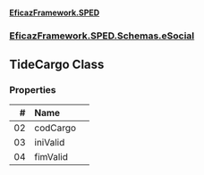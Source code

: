 #### [EficazFramework.SPED](EficazFrameworkSPED.md 'EficazFramework SPED')
### [EficazFramework.SPED.Schemas.eSocial](EficazFramework.SPED.Schemas.eSocial.md 'EficazFramework.SPED.Schemas.eSocial')

## TideCargo Class
### Properties

| # | Name | |
| ---: | :--- | :--- |
| 02 | codCargo |  |
| 03 | iniValid |  |
| 04 | fimValid |  |
